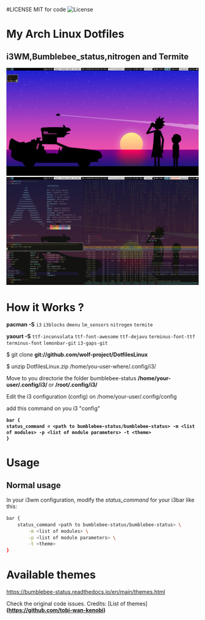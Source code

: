 #LICENSE MIT for code
![License](https://img.shields.io/github/license/wolf-project/DotfilesLinux)

# My Arch Linux Dotfiles
## i3WM,Bumblebee_status,nitrogen and Termite


![I3][screenshot1] 
![I3][screenshot2]

[screenshot1]:https://github.com/wolf-project/DotfilesLinux/blob/master/Screenshots/2021-03-10-195310_1366x768_scrot.png
[screenshot2]:https://github.com/wolf-project/DotfilesLinux/blob/master/Screenshots/Arch.logo.png

# How it Works ? 

<strong>pacman -S</strong>  `i3` `i3blocks` `dmenu` `lm_sensors` `nitrogen` `termite` 

<strong>yaourt -S</strong>  `ttf-inconsolata` `ttf-font-awesome` `ttf-dejavu` `terminus-font-ttf` `terminus-font` `lemonbar-git` `i3-gaps-git`
	
$ git clone <strong>git://github.com/wolf-project/DotfilesLinux</strong>

$ unzip DotfilesLinux.zip /home/you-user-where/.config/i3/


Move to you directorie the folder bumblebee-status <strong> /home/your-user/.config/i3/ </strong>  or <strong>/root/.config/i3/</strong>

Edit the i3 configuration (config) on /home/your-user/.config/config
  
  add this command on you i3 "config" 
  
  <strong> 
	
	bar {
	status_command = <path to bumblebee-status/bumblebee-status> -m <list of modules> -p <list of module parameters> -t <theme>
	}
</strong>

# Usage
## Normal usage
In your i3wm configuration, modify the *status_command* for your i3bar like this:

```bash
bar {
	status_command <path to bumblebee-status/bumblebee-status> \
		-m <list of modules> \
		-p <list of module parameters> \
		-t <theme>
}
```

# Available themes

https://bumblebee-status.readthedocs.io/en/main/themes.html

Check the original code issues.
Credits: [List of themes]<strong>(https://github.com/tobi-wan-kenobi)</strong>

